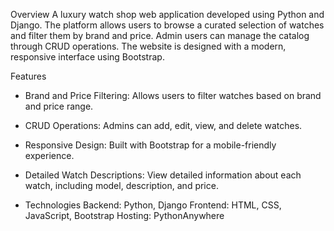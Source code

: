 Overview
A luxury watch shop web application developed using Python and Django.
The platform allows users to browse a curated selection of watches and filter them by brand and price. 
Admin users can manage the catalog through CRUD operations. The website is designed with a modern, responsive interface using Bootstrap.

Features
* Brand and Price Filtering: Allows users to filter watches based on brand and price range.
* CRUD Operations: Admins can add, edit, view, and delete watches.
* Responsive Design: Built with Bootstrap for a mobile-friendly experience.
* Detailed Watch Descriptions: View detailed information about each watch, including model, description, and price.

* Technologies
Backend: Python, Django
Frontend: HTML, CSS, JavaScript, Bootstrap
Hosting: PythonAnywhere

